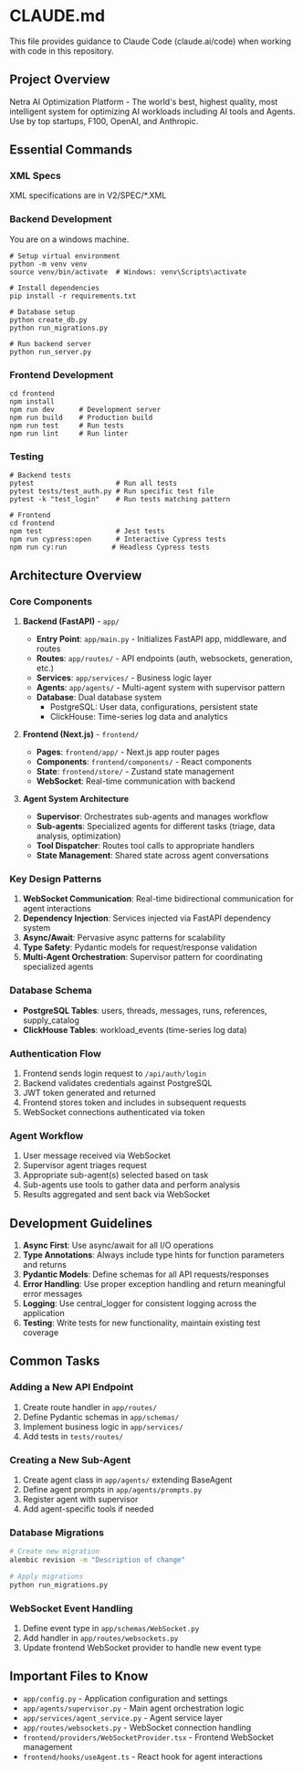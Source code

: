 # CLAUDE.md

This file provides guidance to Claude Code (claude.ai/code) when working with code in this repository.

## Project Overview

Netra AI Optimization Platform - The world's best, highest quality, most intelligent system for optimizing AI workloads including AI tools and Agents. Use by top startups, F100, OpenAI, and Anthropic.

## Essential Commands

### XML Specs
XML specifications are in V2/SPEC/*.XML

### Backend Development

You are on a windows machine.

```
# Setup virtual environment
python -m venv venv
source venv/bin/activate  # Windows: venv\Scripts\activate

# Install dependencies
pip install -r requirements.txt

# Database setup
python create_db.py
python run_migrations.py

# Run backend server
python run_server.py
```

### Frontend Development
```
cd frontend
npm install
npm run dev      # Development server
npm run build    # Production build
npm run test     # Run tests
npm run lint     # Run linter
```

### Testing
```
# Backend tests
pytest                    # Run all tests
pytest tests/test_auth.py # Run specific test file
pytest -k "test_login"    # Run tests matching pattern

# Frontend
cd frontend
npm test                  # Jest tests
npm run cypress:open      # Interactive Cypress tests
npm run cy:run           # Headless Cypress tests
```

## Architecture Overview

### Core Components

1. **Backend (FastAPI)** - `app/`
   - **Entry Point**: `app/main.py` - Initializes FastAPI app, middleware, and routes
   - **Routes**: `app/routes/` - API endpoints (auth, websockets, generation, etc.)
   - **Services**: `app/services/` - Business logic layer
   - **Agents**: `app/agents/` - Multi-agent system with supervisor pattern
   - **Database**: Dual database system
     - PostgreSQL: User data, configurations, persistent state
     - ClickHouse: Time-series log data and analytics

2. **Frontend (Next.js)** - `frontend/`
   - **Pages**: `frontend/app/` - Next.js app router pages
   - **Components**: `frontend/components/` - React components
   - **State**: `frontend/store/` - Zustand state management
   - **WebSocket**: Real-time communication with backend

3. **Agent System Architecture**
   - **Supervisor**: Orchestrates sub-agents and manages workflow
   - **Sub-agents**: Specialized agents for different tasks (triage, data analysis, optimization)
   - **Tool Dispatcher**: Routes tool calls to appropriate handlers
   - **State Management**: Shared state across agent conversations

### Key Design Patterns

1. **WebSocket Communication**: Real-time bidirectional communication for agent interactions
2. **Dependency Injection**: Services injected via FastAPI dependency system
3. **Async/Await**: Pervasive async patterns for scalability
4. **Type Safety**: Pydantic models for request/response validation
5. **Multi-Agent Orchestration**: Supervisor pattern for coordinating specialized agents

### Database Schema

- **PostgreSQL Tables**: users, threads, messages, runs, references, supply_catalog
- **ClickHouse Tables**: workload_events (time-series log data)

### Authentication Flow

1. Frontend sends login request to `/api/auth/login`
2. Backend validates credentials against PostgreSQL
3. JWT token generated and returned
4. Frontend stores token and includes in subsequent requests
5. WebSocket connections authenticated via token

### Agent Workflow

1. User message received via WebSocket
2. Supervisor agent triages request
3. Appropriate sub-agent(s) selected based on task
4. Sub-agents use tools to gather data and perform analysis
5. Results aggregated and sent back via WebSocket

## Development Guidelines

1. **Async First**: Use async/await for all I/O operations
2. **Type Annotations**: Always include type hints for function parameters and returns
3. **Pydantic Models**: Define schemas for all API requests/responses
4. **Error Handling**: Use proper exception handling and return meaningful error messages
5. **Logging**: Use central_logger for consistent logging across the application
6. **Testing**: Write tests for new functionality, maintain existing test coverage

## Common Tasks

### Adding a New API Endpoint
1. Create route handler in `app/routes/`
2. Define Pydantic schemas in `app/schemas/`
3. Implement business logic in `app/services/`
4. Add tests in `tests/routes/`

### Creating a New Sub-Agent
1. Create agent class in `app/agents/` extending BaseAgent
2. Define agent prompts in `app/agents/prompts.py`
3. Register agent with supervisor
4. Add agent-specific tools if needed

### Database Migrations
```bash
# Create new migration
alembic revision -m "Description of change"

# Apply migrations
python run_migrations.py
```

### WebSocket Event Handling
1. Define event type in `app/schemas/WebSocket.py`
2. Add handler in `app/routes/websockets.py`
3. Update frontend WebSocket provider to handle new event type

## Important Files to Know

- `app/config.py` - Application configuration and settings
- `app/agents/supervisor.py` - Main agent orchestration logic
- `app/services/agent_service.py` - Agent service layer
- `app/routes/websockets.py` - WebSocket connection handling
- `frontend/providers/WebSocketProvider.tsx` - Frontend WebSocket management
- `frontend/hooks/useAgent.ts` - React hook for agent interactions